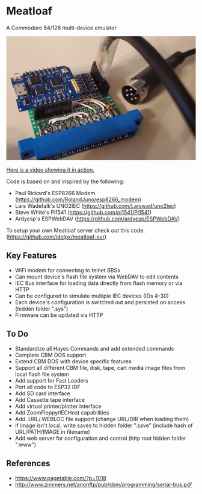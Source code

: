 # Meatloaf

A Commodore 64/128 multi-device emulator

![meatloaf64-device](docs/meatloaf64-device.jpg)

[Here is a video showing it in action.](https://youtu.be/q6IYi3TIGNI)

Code is based on and inspired by the following:
* Paul Rickard's ESP8266 Modem (https://github.com/RolandJuno/esp8266_modem) 
* Lars Wadefalk's UNO2IEC (https://github.com/Larswad/uno2iec)
* Steve White's Pi1541 (https://github.com/pi1541/Pi1541)
* Ardyesp's ESPWebDAV (https://github.com/ardyesp/ESPWebDAV)


To setup your own Meatloaf server check out this code.
(https://github.com/idolpx/meatloaf-svr)


Key Features
------------

* WiFi modem for connecting to telnet BBSs
* Can mount device's flash file system via WebDAV to edit contents
* IEC Bus interface for loading data directly from flash memory or via HTTP
* Can be configured to simulate multiple IEC devices (IDs 4-30)
* Each device's configuration is switched out and persisted on access (hidden folder ".sys")
* Firmware can be updated via HTTP


To Do
-----

* Standardize all Hayes Commands and add extended commands
* Complete CBM DOS support
* Extend CBM DOS with device specific features
* Support all different CBM file, disk, tape, cart media image files from local flash file system
* Add support for Fast Loaders
* Port all code to ESP32 IDF
* Add SD card interface
* Add Cassette tape interface
* Add virtual printer/plotter interface
* Add ZoomFloppy/IECHost capabilities
* Add .URL/.WEBLOC file support (change URL/DIR when loading them)
* If image isn't local, write saves to hidden folder ".save" (include hash of URL/PATH/IMAGE in filename)
* Add web server for configuration and control (http root hidden folder ".www")


References
----------

* https://www.pagetable.com/?p=1018
* http://www.zimmers.net/anonftp/pub/cbm/programming/serial-bus.pdf
